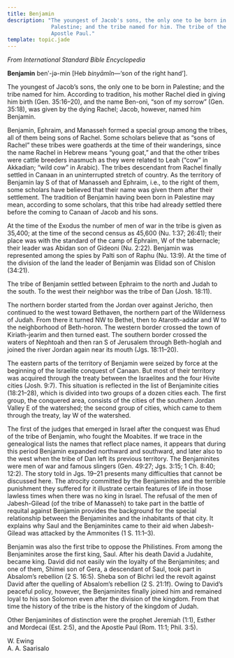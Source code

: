```yaml
---
title: Benjamin
description: "The youngest of Jacob's sons, the only one to be born in
              Palestine; and the tribe named for him. The tribe of the
              Apostle Paul."
template: topic.jade
---
```


*From International Standard Bible Encyclopedia*

**Benjamin** benʹ-jə-min [Heb *binyāmîn*—‘son of the right hand’].

The youngest of Jacob’s sons, the only one to be born in Palestine; and
the tribe named for him. According to tradition, his mother Rachel died
in giving him birth (Gen. 35:16–20), and the name Ben-oni, “son of my
sorrow” (Gen. 35:18), was given by the dying Rachel; Jacob, however,
named him Benjamin.

Benjamin, Ephraim, and Manasseh formed a special group among the tribes,
all of them being sons of Rachel. Some scholars believe that as “sons of
Rachel” these tribes were goatherds at the time of their wanderings,
since the name Rachel in Hebrew means “young goat,” and that the other
tribes were cattle breeders inasmuch as they were related to Leah (“cow”
in Akkadian; “wild cow” in Arabic). The tribes descendant from Rachel
finally settled in Canaan in an uninterrupted stretch of country. As the
territory of Benjamin lay S of that of Manasseh and Ephraim, i.e., to
the right of them, some scholars have believed that their name was given
them after their settlement. The tradition of Benjamin having been born
in Palestine may mean, according to some scholars, that this tribe had
already settled there before the coming to Canaan of Jacob and his sons.

At the time of the Exodus the number of men of war in the tribe is given
as 35,400; at the time of the second census as 45,600 (Nu. 1:37; 26:41);
their place was with the standard of the camp of Ephraim, W of the
tabernacle; their leader was Abidan son of Gideoni (Nu. 2:22). Benjamin
was represented among the spies by Palti son of Raphu (Nu. 13:9). At the
time of the division of the land the leader of Benjamin was Elidad son
of Chislon (34:21).

The tribe of Benjamin settled between Ephraim to the north and Judah to
the south. To the west their neighbor was the tribe of Dan (Josh.
18:11).

The northern border started from the Jordan over against Jericho, then
continued to the west toward Bethaven, the northern part of the
Wilderness of Judah. From there it turned NW to Bethel, then to
Ataroth-addar and W to the neighborhood of Beth-horon. The western
border crossed the town of Kiriath-jearim and then turned east. The
southern border crossed the waters of Nephtoah and then ran S of
Jerusalem through Beth-hoglah and joined the river Jordan again near its
mouth (Jgs. 18:11–20).

The eastern parts of the territory of Benjamin were seized by force at
the beginning of the Israelite conquest of Canaan. But most of their
territory was acquired through the treaty between the Israelites and the
four Hivite cities (Josh. 9:7). This situation is reflected in the list
of Benjaminite cities (18:21–28), which is divided into two groups of a
dozen cities each. The first group, the conquered area, consists of the
cities of the southern Jordan Valley E of the watershed; the second
group of cities, which came to them through the treaty, lay W of the
watershed.

The first of the judges that emerged in Israel after the conquest was
Ehud of the tribe of Benjamin, who fought the Moabites. If we trace in
the genealogical lists the names that reflect place names, it appears
that during this period Benjamin expanded northward and southward, and
later also to the west when the tribe of Dan left its previous
territory. The Benjaminites were men of war and famous slingers (Gen.
49:27; Jgs. 3:15; 1 Ch. 8:40; 12:2). The story told in Jgs. 19–21
presents many difficulties that cannot be discussed here. The atrocity
committed by the Benjaminites and the terrible punishment they suffered
for it illustrate certain features of life in those lawless times when
there was no king in Israel. The refusal of the men of Jabesh-Gilead (of
the tribe of Manasseh) to take part in the battle of requital against
Benjamin provides the background for the special relationship between
the Benjaminites and the inhabitants of that city. It explains why Saul
and the Benjaminites came to their aid when Jabesh-Gilead was attacked
by the Ammonites (1 S. 11:1–3).

Benjamin was also the first tribe to oppose the Philistines. From among
the Benjaminites arose the first king, Saul. After his death David a
Judahite, became king. David did not easily win the loyalty of the
Benjaminites; and one of them, Shimei son of Gera, a descendant of Saul,
took part in Absalom’s rebellion (2 S. 16:5). Sheba son of Bichri led
the revolt against David after the quelling of Absalom’s rebellion (2 S.
21:1f). Owing to David’s peaceful policy, however, the Benjaminites
finally joined him and remained loyal to his son Solomon even after the
division of the kingdom. From that time the history of the tribe is the
history of the kingdom of Judah.

Other Benjaminites of distinction were the prophet Jeremiah (1:1),
Esther and Mordecai (Est. 2:5), and the Apostle Paul (Rom. 11:1; Phil.
3:5).

W. Ewing  
A. A. Saarisalo


